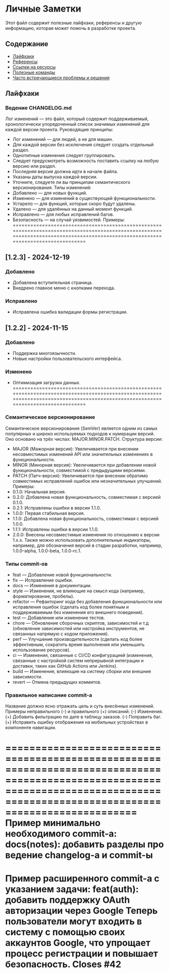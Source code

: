 ﻿# Личные Заметки

Этот файл содержит полезные лайфхаки, референсы и другую информацию, которая может помочь в разработке проекта.

## Содержание

- [Лайфхаки](#лайфхаки)
- [Референсы](#референсы)
- [Ссылки на ресурсы](#ссылки-на-ресурсы)
- [Полезные команды](#полезные-команды)
- [Часто встречающиеся проблемы и решения](#часто-встречающиеся-проблемы-и-решения)

## Лайфхаки

### Ведение CHANGELOG.md
Лог изменений — это файл, который содержит поддерживаемый, хронологически упорядоченный список значимых изменений для каждой версии проекта. 
Руководящие принципы:
* Лог изменений — для людей, а не для машин.
* Для каждой версии без исключения следует создать отдельный раздел. 
* Однотипные изменения следует группировать. 
* Следует предусмотреть возможность поставить ссылку на любую версию или раздел.
* Последняя версия должна идти в начале файла. 
* Указаны даты выпуска каждой версии.
* Уточните, следуете ли вы принципам семантического версионирования.
Типы изменений:
* Добавлено — для новых функций.
* Изменено — для изменений в существующей функциональности.
* Устарело — для функций, которые скоро будут удалены.
* Удалено — для удалённых на данный момент функций.
* Исправлено — для любых исправлений багов.
* Безопасность — на случай уязвимостей.
Примеры:
==================================================================================================================================================================================
## [1.2.3] - 2024-12-19

### Добавлено
- Добавлена вступительная страница.
- Внедрено главное меню с кнопками перехода.

### Исправлено
- Исправлена ошибка валидации формы регистрации.

## [1.2.2] - 2024-11-15
### Добавлено
- Поддержка многоязычности.
- Новые настройки пользовательского интерфейса.

### Изменено
- Оптимизация загрузки данных.
==================================================================================================================================================================================
 
### Семантическое версионирование
Семантическое версионирование (SemVer) является одним из самых популярных и широко используемых подходов к нумерации версий. Оно основано на трёх числах: MAJOR.MINOR.PATCH.
Структура версии:
* MAJOR (Мажорная версия): Увеличивается при внесении несовместимых изменений API или значительных изменениях в функциональности.
* MINOR (Минорная версия): Увеличивается при добавлении новой функциональности, совместимой с предыдущими версиями.
* PATCH (Патч-версия): Увеличивается при внесении обратимо совместимых исправлений ошибок или незначительных улучшений.
Примеры:
* 0.1.0: Начальная версия.
* 0.2.0: Добавлена новая функциональность, совместимая с версией 0.1.0.
* 0.2.1: Исправлены ошибки в версии 1.1.0.
* 1.0.0: Первая стабильная версия.
* 1.1.0: Добавлена новая функциональность, совместимая с версией 1.0.0.
* 1.1.1: Исправлены ошибки в версии 1.1.0.
* 2.0.0: Внесены несовместимые изменения по отношению к версии 1.x.x.
Также можно использовать дополнительные индикаторы, например, для обозначения версий в стадии разработки, например, 1.0.0-alpha, 1.0.0-beta, 1.0.0-rc.1.

### Типы commit-ов
* feat — Добавление новой функциональности.
* fix — Исправление ошибки.
* docs — Изменения в документации.
* style — Изменения, не влияющие на смысл кода (например, форматирование, пробелы).
* refactor — Рефакторинг кода без добавления функциональности или исправления ошибок (сделать код более понятным и поддерживаемым без изменения его внешнего поведения).
* test — Добавление или изменение тестов.
* chore — Обновление сборочных скриптов, зависимостей и т.д (обновление зависимостей или настройка инструментов, не связанных напрямую с кодом приложения).
* perf — Улучшение производительности (сделать код более эффективным, сократить время выполнения или уменьшить использование ресурсов).
* ci — Изменения, связанные с CI/CD конфигурацией (изменения, связанные с настройкой систем непрерывной интеграции и доставки, таких как GitHub Actions или Jenkins).
* build — Изменения, влияющие на систему сборки или внешние зависимости.
* revert — Отмена предыдущих коммитов.

### Правильное написание commit-а
Название должно ясно отражать цель и суть внесённых изменений.
Примеры неправильного (-) и правильного (+) описаний:
(-) Изменения.
(+) Добавить фильтрацию по дате в таблицу заказов.
(-) Поправить баг.
(+) Исправить ошибку отображения на мобильных устройствах в компоненте навигации.

==================================================================================================================================================================================
Пример минимально необходимого commit-a:
docs(notes): добавить разделы про ведение changelog-а и commit-ы
==================================================================================================================================================================================
Пример расширенного commit-a с указанием задачи:
feat(auth): добавить поддержку OAuth авторизации через Google
Теперь пользователи могут входить в систему с помощью своих аккаунтов Google, что упрощает процесс регистрации и повышает безопасность.
Closes #42
==================================================================================================================================================================================